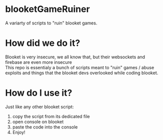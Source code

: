 # blooketGameRuiner
A variarty of scripts to "ruin" blooket games.

# How did we do it?
Blooket is very insecure, we all know that, but their websockets and firebase are even more insecure<br>
This repo is essentialy a bunch of scripts meant to "ruin" games / abuse exploits and things that the blooket devs overlooked while coding blooket.

# How do I use it?
Just like any other blooket script:
1. copy the script from its dedicated file
2. open console on blooket
3. paste the code into the console
4. Enjoy!
